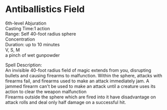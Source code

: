 # Antiballistics Field
6th-level Abjuration<br>
Casting Time:1 action<br>
Range: Self
40-foot radius sphere<br>
Concentration<br>
Duration: up to 10 minutes<br>
V, S, M<br>
a pinch of wet gunpowder

Spell Description:<br>
An invisible 40-foot radius field of magic extends from you, disrupting bullets and causing firearms to malfunction. Within the sphere, attacks with firearms fail, and firearms used to make an attack immediately jam. A jammed firearm can't be used to make an attack until a creature uses its action to clear the weapon malfunction<br>Firearms outside the sphere which are fired into it have disadvantage on attack rolls and deal only half damage on a successful hit.
